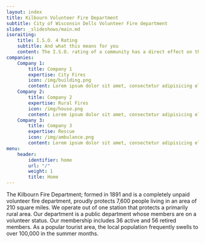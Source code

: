 ```yaml
---
layout: index
title: Kilbourn Volunteer Fire Department 
subtitle: City of Wisconsin Dells Volunteer Fire department
slider: _slideshows/main.md
isoraiting: 
    title: I.S.O. 4 Rating
    subtitle: And what this means for you
    content: The I.S.O. rating of a community has a direct effect on the insurance premiums that individuals pay on their homes and especially on commercial buildings. The lower the I.S.O. rating on a scale of 1 to 10, the better the insurance rates are (generally). The I.S.O. reviews 3 areas primarily - the Fire Department; the City water main & hydrant capabilities and 9-1-1 dispatch services This rating is the basis for which your homeowners and business insurance premiums are set. At present our rating is 4. 
companies:
    Company 1:
        title: Company 1
        expertise: City Fires
        icon: /img/building.png 
        content: Lorem ipsum dolor sit amet, consectetur adipisicing elit, sed do eiusmod tempor incididunt ut labore et dolore magna aliqua. Ut enim ad minim veniam, quis nostrud exercitation.
    Company 2:
        title: Company 2
        expertise: Rural Fires
        icon: /img/house.png
        content: Lorem ipsum dolor sit amet, consectetur adipisicing elit, sed do eiusmod tempor incididunt ut labore et dolore magna aliqua. Ut enim ad minim veniam, quis nostrud exercitation. Consectetur adipisicing elit, sed do eiusmod tempor.
    Company 3:
        title: Company 3
        expertise: Rescue
        icon: /img/ambulance.png
        content: Lorem ipsum dolor sit amet, consectetur adipisicing elit, sed do eiusmod tempor incididunt ut labore et dolore magna aliqua. Ut enim ad minim veniam, quis nostrud exercitation.
menu:
    header:
        identifier: home
        url: "/"
        weight: 1
        title: Home
---
```


The Kilbourn Fire Department; formed in 1891 and is a completely unpaid volunteer fire department, proudly protects 7,600 people living in an area of 210 square miles. We operate out of one station that protects a primarily rural area. Our department is a public department whose members are on a volunteer status. Our membership includes 36 active and 56 retired members. As a popular tourist area, the local population frequently swells to over 100,000 in the summer months.